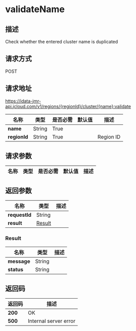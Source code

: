 # validateName


## 描述
Check whether the entered cluster name is duplicated

## 请求方式
POST

## 请求地址
https://idata-jmr-api.jcloud.com/v1/regions/{regionId}/cluster/{name}:validate

|名称|类型|是否必需|默认值|描述|
|---|---|---|---|---|
|**name**|String|True|||
|**regionId**|String|True||Region ID|

## 请求参数
|名称|类型|是否必需|默认值|描述|
|---|---|---|---|---|


## 返回参数
|名称|类型|描述|
|---|---|---|
|**requestId**|String||
|**result**|[Result](##Result)||


### <a name="Result">Result</a>
|名称|类型|描述|
|---|---|---|
|**message**|String||
|**status**|String||

## 返回码
|返回码|描述|
|---|---|
|**200**|OK|
|**500**|Internal server error|
